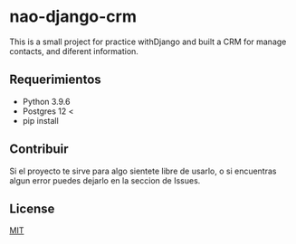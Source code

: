 # nao-django-crm
This is a small project for practice withDjango and built a CRM for manage contacts, and diferent information.

## Requerimientos

- Python 3.9.6
- Postgres 12 <
- pip install


## Contribuir

Si el proyecto te sirve para algo sientete libre de usarlo, o si encuentras algun error puedes dejarlo en la seccion de Issues.

## License

[MIT](https://choosealicense.com/licenses/mit/)